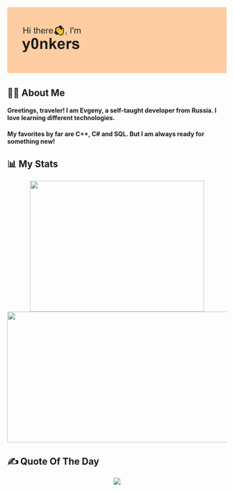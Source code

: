 <img src="/header.png" alt="Header">

## 🙋‍♂️ About Me
#### Greetings, traveler! I am Evgeny, a self-taught developer from Russia. I love learning different technologies. 
#### My favorites by far are C++, C# and SQL. But I am always ready for something new!


## 📊 My Stats
<div align="center">
<a href="https://github.com/y0nkers?tab=repositories">
  <img height=300 width=400 align="center" src="https://github-readme-stats.vercel.app/api/top-langs/?username=y0nkers&theme=dark" />
</a>
<a href="https://leetcode.com/y0nkers">
  <img height=300 width=600 align="center" src="https://leetcard.jacoblin.cool/y0nkers?ext=heatmap" />
</a>
</div>

## ✍️ Quote Of The Day
<div align="center">
  
![](https://quotes-github-readme.vercel.app/api?theme=dark&type=horizontal)

</div>


<!--
**y0nkers/y0nkers** is a ✨ _special_ ✨ repository because its `README.md` (this file) appears on your GitHub profile.

Here are some ideas to get you started:

- 🔭 I’m currently working on ...
- 🌱 I’m currently learning ...
- 👯 I’m looking to collaborate on ...
- 🤔 I’m looking for help with ...
- 💬 Ask me about ...
- 📫 How to reach me: ...
- 😄 Pronouns: ...
- ⚡ Fun fact: ...
-->
